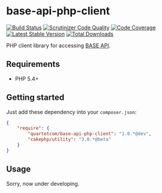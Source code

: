 # base-api-php-client

[![Build Status](https://travis-ci.org/quartetcom/base-api-php-client.svg?branch=master)](https://travis-ci.org/quartetcom/base-api-php-client)
[![Scrutinizer Code Quality](https://scrutinizer-ci.com/g/quartetcom/base-api-php-client/badges/quality-score.png?b=master)](https://scrutinizer-ci.com/g/quartetcom/base-api-php-client/?branch=master)
[![Code Coverage](https://scrutinizer-ci.com/g/quartetcom/base-api-php-client/badges/coverage.png?b=master)](https://scrutinizer-ci.com/g/quartetcom/base-api-php-client/?branch=master)
[![Latest Stable Version](https://poser.pugx.org/quartetcom/base-api-php-client/v/stable.svg)](https://packagist.org/packages/quartetcom/base-api-php-client)
[![Total Downloads](https://poser.pugx.org/quartetcom/base-api-php-client/downloads.svg)](https://packagist.org/packages/quartetcom/base-api-php-client)

PHP client library for accessing [BASE API](https://developers.thebase.in/).

## Requirements

* PHP 5.4+

## Getting started

Just add these dependency into your `composer.json`:

```json
{
    "require": {
        "quartetcom/base-api-php-client": "1.0.*@dev",
        "cakephp/utility": "3.0.*@beta"
    }
}
```

## Usage

Sorry, now under developing.
